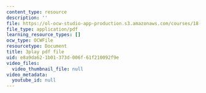 ```yaml
---
content_type: resource
description: ''
file: https://ol-ocw-studio-app-production.s3.amazonaws.com/courses/18-03sc-differential-equations-fall-2011/e8a9da621b01373d006f61f210092f9e_elMskF8Uzmg.pdf
file_type: application/pdf
learning_resource_types: []
ocw_type: OCWFile
resourcetype: Document
title: 3play pdf file
uid: e8a9da62-1b01-373d-006f-61f210092f9e
video_files:
  video_thumbnail_file: null
video_metadata:
  youtube_id: null
---
```

